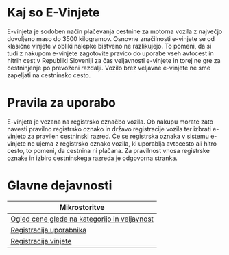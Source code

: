 # Kaj so E-Vinjete
E-vinjeta je sodoben način plačevanja cestnine za motorna vozila z največjo dovoljeno maso do 3500 kilogramov. Osnovne značilnosti e-vinjete se od klasične vinjete v obliki nalepke bistveno ne razlikujejo. To pomeni, da si tudi z nakupom e-vinjete zagotovite pravico do uporabe vseh avtocest in hitrih cest v Republiki Sloveniji za čas veljavnosti e-vinjete in torej ne gre za cestninjenje po prevoženi razdalji. Vozilo brez veljavne e-vinjete ne sme zapeljati na cestninsko cesto.

# Pravila za uporabo
E-vinjeta je vezana na registrsko označbo vozila. Ob nakupu morate zato navesti pravilno registrsko oznako in državo registracije vozila ter izbrati e-vinjeto za pravilen cestninski razred. Če se registrska oznaka v sistemu e-vinjete ne ujema z registrsko oznako vozila, ki uporablja avtocesto ali hitro cesto, to pomeni, da cestnina ni plačana. Za pravilnost vnosa registrske oznake in izbiro cestninskega razreda je odgovorna stranka.

# Glavne dejavnosti
| Mikrostoritve |
| ------------- |
| [Ogled cene glede na kategorijo in veljavnost](https://github.com/AleksanderM997/E-Vinjete/tree/main/microservices/ogledCen)|
| [Registracija uporabnika](https://github.com/AleksanderM997/E-Vinjete/tree/main/microservices/registracijaUporabnika) |
| [Registracija vinjete](https://github.com/AleksanderM997/E-Vinjete/tree/main/microservices/registracijaVinjete) |
